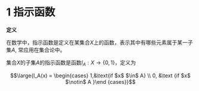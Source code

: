# 1 指示函数

**定义**

在数学中，指示函数是定义在某集合$X$上的函数，表示其中有哪些元素属于某一子集$A$,
常应用在集合论中。

集合$X$的子集$A$的指示函数是函数$l_A:X \rightarrow\{ 0,1\}$，定义为

$$\large{l_A(x) = \begin{cases} 1,&\text{if $x$ $\in$ A} \\ 0, &\text {if $x$ $\notin$ A }\end {cases}}$$

